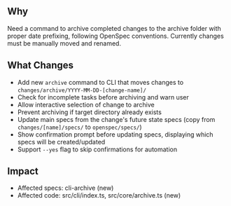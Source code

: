 ## Why
Need a command to archive completed changes to the archive folder with proper date prefixing, following OpenSpec conventions. Currently changes must be manually moved and renamed.

## What Changes
- Add new `archive` command to CLI that moves changes to `changes/archive/YYYY-MM-DD-[change-name]/`
- Check for incomplete tasks before archiving and warn user
- Allow interactive selection of change to archive
- Prevent archiving if target directory already exists
- Update main specs from the change's future state specs (copy from `changes/[name]/specs/` to `openspec/specs/`)
- Show confirmation prompt before updating specs, displaying which specs will be created/updated
- Support `--yes` flag to skip confirmations for automation

## Impact
- Affected specs: cli-archive (new)
- Affected code: src/cli/index.ts, src/core/archive.ts (new)